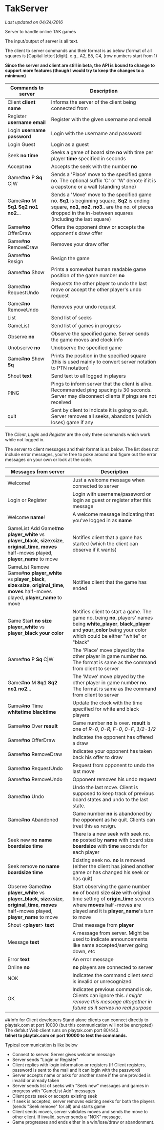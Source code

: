 # TakServer

*Last updated on 04/24/2016*

Server to handle online TAK games

The input/output of server is all text.

The client to server commands and their format is as below
(format of all squares is [Capital letter][digit]. e.g., A2, B5, C4, (row numbers start from 1)

**Since the server and client are still in beta, the API is bound to change to support more features (though I would try to keep the changes to a minimum)**

|Commands to server|Description|
|-----------------|-----------|
|Client **client name**      |Informs the server of the client being connected from|
|Register **username email** |Register with the given username and email|
|Login **username password** |Login with the username and password|
|Login Guest |Login as a guest|
|Seek **no** **time** |Seeks a game of board size **no** with time per player **time** specified in seconds|
|Accept **no** |Accepts the seek with the number **no**|
|Game#**no** P **Sq** C\|W |Sends a 'Place' move to the specified game no. The optional suffix 'C' or 'W' denote if it is a capstone or a wall (standing stone)|
|Game#**no** M **Sq1** **Sq2** **no1** **no2**...|Sends a 'Move' move to the specified game no. **Sq1** is beginning square, **Sq2** is ending square, **no1**, **no2**, **no3**.. are the no. of pieces dropped in the in-between squares (including the last square)|
|Game#**no** OfferDraw |Offers the opponent draw or accepts the opponent's draw offer|
|Game#**no** RemoveDraw |Removes your draw offer|
|Game#**no** Resign |Resign the game|
|Game#**no** Show |Prints a somewhat human readable game position of the game number **no**|
|Game#**no** RequestUndo |Requests the other player to undo the last move or accept the other player's undo request|
|Game#**no** RemoveUndo |Removes your undo request|
|List |Send list of seeks|
|GameList |Send list of games in progress|
|Observe **no** |Observe the specified game. Server sends the game moves and clock info|
|Unobserve **no** |Unobserve the specified game|
|Game#**no** Show **Sq** |Prints the position in the specified square (this is used mainly to convert server notation to PTN notation)|
|Shout **text** |Send text to all logged in players|
|PING |Pings to inform server that the client is alive. Recommended ping spacing is 30 seconds. Server may disconnect clients if pings are not received|
|quit |Sent by client to indicate it is going to quit. Server removes all seeks, abandons (which loses) game if any|

The *Client*, *Login* and *Register* are the only three commands which work while not logged in.

The server to client messages and their format is as below.
The list does not include error messages, you're free to poke around and figure out the error messages on your own or look at the code.

|Messages from server|Description|
|--------------------|-----------|
|Welcome! |Just a welcome message when connected to server|
|Login or Register |Login with username/password or login as guest or register after this message|
|Welcome **name**! |A welcome message indicating that you've logged in as **name**|
|GameList Add Game#**no** **player_white** vs **player_black**, **size**x**size**, **original_time**, **moves** half-moves played, **player_name** to move |Notifies client that a game has started (which the client can observe if it wants)|
|GameList Remove Game#**no** **player_white** vs **player_black**, **size**x**size**, **original_time**, **moves** half-moves played, **player_name** to move |Notifies client that the game has ended|
|Game Start **no** **size** **player_white** vs **player_black** **your color** |Notifies client to start a game. The game no. being **no**, players' names being **white_player**, **black_player** and **your_color** being your color which could be either "white" or "black"|
|Game#**no** P **Sq** C\|W|The 'Place' move played by the other player in game number **no**. The format is same as the command from client to server|
|Game#**no** M **Sq1** **Sq2** **no1** **no2**...|The 'Move' move played by the other player in game number **no**. The format is same as the command from client to server|
|Game#**no** Time **whitetime** **blacktime** |Update the clock with the time specified for white and black players|
|Game#**no** Over **result**|Game number **no** is over. **result** is one of *R-0*, *0-R*, *F-0*, *0-F*, *1/2-1/2*|
|Game#**no** OfferDraw |Indicates the opponent has offered a draw|
|Game#**no** RemoveDraw |Indicates your opponent has taken back his offer to draw|
|Game#**no** RequestUndo |Request from opponent to undo the last move|
|Game#**no** RemoveUndo |Opponent removes his undo request|
|Game#**no** Undo |Undo the last move. Client is supposed to keep track of previous board states and undo to the last state.|
|Game#**no** Abandoned|Game number **no** is abandoned by the opponent as he quit. Clients can treat this as resign.|
|Seek new **no** **name** **boardsize** **time** |There is a new seek with seek no. **no** posted by **name** with board size **boardsize** with **time** seconds for each player|
|Seek remove **no** **name** **boardsize** **time** |Existing seek no. **no** is removed (either the client has joined another game or has changed his seek or has quit)|
|Observe Game#**no** **player_white** vs **player_black**, **size**x**size**, **original_time**, **moves** half-moves played, **player_name** to move| Start observing the game number **no** of board size **size** with original time setting of **origin_time** seconds where **moves** half-moves are played and it is **player_name**'s turn to move|
|Shout \<**player**\> **text** |Chat message from **player**|
|Message **text** |A message from server. Might be used to indicate announcements like name accepted/server going down, etc|
|Error **text** |An error message|
|Online **no** |**no** players are connected to server|
|NOK |Indicates the command client send is invalid or unrecognized|
|OK  |Indicates previous command is ok. Clients can ignore this. *I might remove this message altogether in future as it serves no real purpose*|

##Info for Client developers
Stand alone clients can connect directly to playtak.com at port 10000 (but this communication will not be encrypted)
<br>
The defalut Web client runs on playtak.com port 80/443.
<br>
**telnet to playtak.com on port 10000 to test the commands.**

Typical communication is like below
* Connect to server. Server gives welcome message
* Server sends "Login or Register"
* Client replies with login information or registers (If Client registers, password is sent to the mail and it can login with the password)
* Server accepts name or asks for another name if the one provided is invalid or already taken
* Server sends list of seeks with "Seek new" messages and games in progress with "GameList Add" messages
* Client posts seek or accepts existing seek
* If seek is accepted, server removes existing seeks for both the players (sends "Seek remove" for all) and starts game
* Client sends moves, server validates moves and sends the move to other client. If invalid, server sends a "NOK" message.
* Game progresses and ends either in a win/lose/draw or abandonment.
